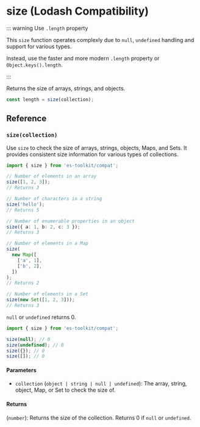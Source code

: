 # size (Lodash Compatibility)

::: warning Use `.length` property

This `size` function operates complexly due to `null`, `undefined` handling and support for various types.

Instead, use the faster and more modern `.length` property or `Object.keys().length`.

:::

Returns the size of arrays, strings, and objects.

```typescript
const length = size(collection);
```

## Reference

### `size(collection)`

Use `size` to check the size of arrays, strings, objects, Maps, and Sets. It provides consistent size information for various types of collections.

```typescript
import { size } from 'es-toolkit/compat';

// Number of elements in an array
size([1, 2, 3]);
// Returns 3

// Number of characters in a string
size('hello');
// Returns 5

// Number of enumerable properties in an object
size({ a: 1, b: 2, c: 3 });
// Returns 3

// Number of elements in a Map
size(
  new Map([
    ['a', 1],
    ['b', 2],
  ])
);
// Returns 2

// Number of elements in a Set
size(new Set([1, 2, 3]));
// Returns 3
```

`null` or `undefined` returns 0.

```typescript
import { size } from 'es-toolkit/compat';

size(null); // 0
size(undefined); // 0
size({}); // 0
size([]); // 0
```

#### Parameters

- `collection` (`object | string | null | undefined`): The array, string, object, Map, or Set to check the size of.

#### Returns

(`number`): Returns the size of the collection. Returns 0 if `null` or `undefined`.
